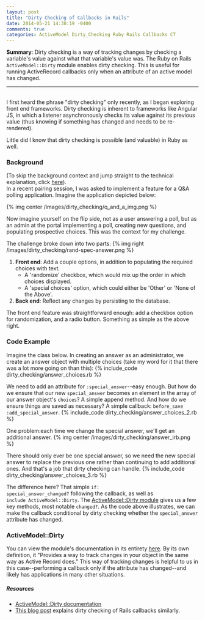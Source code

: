```yaml
---
layout: post
title: "Dirty Checking of Callbacks in Rails"
date: 2014-05-21 14:30:19 -0400
comments: true
categories: ActiveModel Dirty_Checking Ruby Rails Callbacks CT
---
```

<strong>Summary</strong>: Dirty checking is a way of tracking changes by checking a variable's value against what that variable's value was. The Ruby on Rails <code>ActiveModel::Dirty</code> module enables dirty checking. This is useful for running ActiveRecord callbacks only when an attribute of an active model has changed.

-------
<br>
I first heard the phrase "dirty checking" only recently, as I began exploring front end frameworks. Dirty checking is inherent to frameworks like Angular JS, in which a listener asynchronously checks its value against its previous value (thus knowing if something has changed and needs to be re-rendered). 

Little did I know that dirty checking is possible (and valuable) in Ruby as well.

<!--more-->

<h3>Background</h3>
(To skip the background context and jump straight to the technical explanation, click <a href="http://localhost:4000/blog/2014/05/21/dirty-checking#code">here</a>).<br>
In a recent pairing session, I was asked to implement a feature for a Q&A polling application. Imagine the application depicted below:

{% img center /images/dirty_checking/q_and_a_img.png %}

Now imagine yourself on the flip side, not as a user answering a poll, but as an admin at the portal implementing a poll, creating new questions, and populating prospective choices. This was the context for my challenge.

The challenge broke down into two parts:
{% img right /images/dirty_checking/rand-spec-answer.png %}
<ol>
  <li>
    <strong>Front end</strong>: Add a couple options, in addition to populating the required choices with text.
    <ul>
      <li>A 'randomize' checkbox, which would mix up the order in which choices displayed.</li>
      <li>A 'special choices' option, which could either be 'Other' or 'None of the Above'.</li>
    </ul>
  </li>
  <li><strong>Back end</strong>: Reflect any changes by persisting to the database.</li>
</ol>

The front end feature was straightforward enough: add a checkbox option for randomization, and a radio button. Something as simple as the above right.

<h3 id="code">Code Example</h3>
Imagine the class below. In creating an answer as an administrator, we create an answer object with multiple choices (take my word for it that there was a lot more going on than this):
{% include_code dirty_checking/answer_choices.rb %}

We need to add an attribute for <code>:special_answer</code>--easy enough. But how do we ensure that our new <code>special_answer</code> becomes an element in the array of our answer object's <code>choices</code>? A simple append method. And how do we ensure things are saved as necessary? A simple callback: <code>before_save :add_special_answer</code>.
{% include_code dirty_checking/answer_choices_2.rb %}

One problem:each time we change the special answer, we'll get an additional answer.
{% img center /images/dirty_checking/answer_irb.png %}

There should only ever be one special answer, so we need the new special answer to replace the previous one rather than continuing to add additional ones. And that's a job that dirty checking can handle.
{% include_code dirty_checking/answer_choices_3.rb %}

The difference here? That simple <code>if: special_answer_changed?</code> following the callback, as well as <code>  include ActiveModel::Dirty</code>. The <a href="http://api.rubyonrails.org/classes/ActiveModel/Dirty.html">ActiveModel::Dirty module</a> gives us a few key methods, most notable <code>changed?</code>. As the code above illustrates, we can make the callback conditional by dirty checking whether the <code>special_answer</code> attribute has changed.

<h3>ActiveModel::Dirty</h3>
You can view the module's documentation in its entirety <a href="http://api.rubyonrails.org/classes/ActiveModel/Dirty.html">here</a>. By its own definition, it "Provides a way to track changes in your object in the same way as Active Record does." This way of tracking changes is helpful to us in this case--performing a callback only if the attribute has changed--and likely has applications in many other situations.

<h5>Resources</h5>
<ul>
  <li><a href="http://api.rubyonrails.org/classes/ActiveModel/Dirty.html">ActiveModel::Dirty documentation</a></li>
  <li><a href="http://craftingruby.com/posts/2014/01/13/callbacks-and-dirty-objects-in-rails.html">This blog post</a> explains dirty checking of Rails callbacks similarly.</li>
</ul>